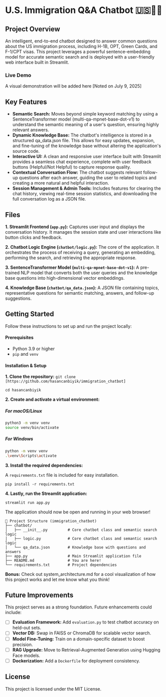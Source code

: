 # U.S. Immigration Q&A Chatbot 🇺🇸🤖🦅
## Project Overview
An intelligent, end-to-end chatbot designed to answer common questions about the US immigration process, including H-1B, OPT, Green Cards, and F-1/CPT visas. This project leverages a powerful sentence-embedding model for accurate semantic search and is deployed with a user-friendly web interface built in Streamlit.

### Live Demo
A visual demonstration will be added here [Noted on July 9, 2025]

## Key Features
- **Semantic Search:** Moves beyond simple keyword matching by using a SentenceTransformer model (multi-qa-mpnet-base-dot-v1) to understand the semantic meaning of a user's question, ensuring highly relevant answers.
- **Dynamic Knowledge Base:** The chatbot's intelligence is stored in a structured qa_data.json file. This allows for easy updates, expansion, and fine-tuning of the knowledge base without altering the application's source code.
- **Interactive UI:** A clean and responsive user interface built with Streamlit provides a seamless chat experience, complete with user feedback buttons (Helpful/Not Helpful) to capture response quality.
- **Contextual Conversation Flow:** The chatbot suggests relevant follow-up questions after each answer, guiding the user to related topics and creating a more natural and helpful interaction.
- **Session Management & Admin Tools:** Includes features for clearing the chat history, viewing real-time session statistics, and downloading the full conversation log as a JSON file.

## Files
**1. Streamlit Frontend (`app.py`):** Captures user input and displays the conversation history. It manages the session state and user interactions like button clicks and feedback.

**2. Chatbot Logic Engine (`chatbot/logic.py`):** The core of the application. It orchestrates the process of receiving a query, generating an embedding, performing the search, and retrieving the appropriate response.

**3. SentenceTransformer Model (`multi-qa-mpnet-base-dot-v1`):** A pre-trained NLP model that converts both the user queries and the knowledge base questions into high-dimensional vector embeddings.

**4. Knowledge Base (`chatbot/qa_data.json`):** A JSON file containing topics, representative questions for semantic matching, answers, and follow-up suggestions.


## Getting Started
Follow these instructions to set up and run the project locally:

#### Prerequisites
- Python 3.9 or higher
- `pip` and `venv`

#### Installation & Setup

**1. Clone the repository:**
`git clone [https://github.com/hasancanbiyik/immigration_chatbot]`

`cd hasancanbiyik`

**2. Create and activate a virtual environment:**

##### For macOS/Linux
```bash
python3 -m venv venv
source venv/bin/activate
```

##### For Windows
```bash
python -m venv venv
.\venv\Scripts\activate
```

**3. Install the required dependencies:**

A `requirements.txt` file is included for easy installation.

`pip install -r requirements.txt`

**4. Lastly, run the Streamlit application:**

`streamlit run app.py`

The application should now be open and running in your web browser!

```text
📁 Project Structure (immigration_chatbot)
├── chatbot/
│   ├── __init__.py         # Core chatbot class and semantic search logic
│   ├── logic.py            # Core chatbot class and semantic search logic
│   └── qa_data.json        # Knowledge base with questions and answers
├── app.py                  # Main Streamlit application file
├── README.md               # You are here!
└── requirements.txt        # Project dependencies
```

**Bonus:** Check out system_architecture.md for a cool visualization of how this project works and let me know what you think!

## Future Improvements
This project serves as a strong foundation. Future enhancements could include:

- [ ] **Evaluation Framework:** Add `evaluation.py` to test chatbot accuracy on held-out sets.
- [ ] **Vector DB:** Swap in FAISS or ChromaDB for scalable vector search.
- [ ] **Model Fine-Tuning:** Train on a domain-specific dataset to boost precision.
- [ ] **RAG Upgrade:** Move to Retrieval-Augmented Generation using Hugging Face models.
- [ ] **Dockerization:** Add a `Dockerfile` for deployment consistency.

## License
This project is licensed under the MIT License.





